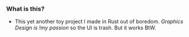 ### What is this?
- This yet another toy project I made in Rust out of boredom. *Graphics Design is !my passion* so the UI is trash. But it works BtW.
